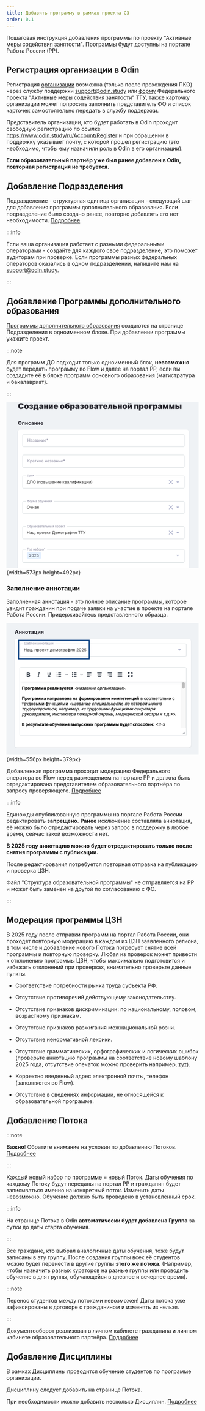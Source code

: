 ```yaml
---
title: Добавить программу в рамках проекта СЗ
order: 0.1
---
```


Пошаговая инструкция добавления программы по проекту "Активные меры содействия занятости". Программы будут доступны на портале Работа России (РР).

## **Регистрация организации в Odin**

Регистрация [организации](https://informa.gitbook.io/odin/struktura/organizaciya) возможна (только после прохождения ПКО) через службу поддержки [support@odin.study](mailto:support@odin.study) или [форму](https://www.tgu-dpo.ru/form?answer_choices_9290506=13646025&14243936=14642754) Федерального проекта "Активные меры содействия занятости" ТГУ, также карточку организации может попросить заполнить представитель ФО и список карточек самостоятельно передать в службу поддержки.

Представитель организации, кто будет работать в Odin проходит свободную регистрацию по ссылке <https://www.odin.study/ru/Account/Register> и при обращении в поддержку указывает почту, с которой прошел регистрацию (это необходимо, чтобы ему назначили роль в Odin в его организации).

**Если образовательный партнёр уже был ранее добавлен в Odin, повторная регистрация не требуется.**

## **Добавление Подразделения**

Подразделение - структурная единица организации - следующий шаг для добавления программы дополнительного образования. Если подразделение было создано ранее, повторно добавлять его нет необходимости. [Подробнее](https://informa.gitbook.io/odin/struktura/podrazdelenie)

:::info 

Если ваша организация работает с разными федеральными операторами - создайте для каждого свое подразделение, это поможет аудиторам при проверке. Если программы разных федеральных операторов оказались в одном подразделении, напишите нам на [support@odin.study](mailto:support@odin.study).

:::

## **Добавление Программы дополнительного образования**

[Программы дополнительного образования](https://informa.gitbook.io/odin/struktura/programma/programma-dopolnitelnogo-obrazovaniya) создаются на странице Подразделения в одноименном блоке. При добавлении программы укажите проект.

:::note 

Для программ ДО подходит только одноименный блок, **невозможно** будет передать программу во Flow и далее на портал РР, если вы создадите её в блоке программ основного образования (магистратура и бакалавриат).

:::

![](./dobavit-programmu-v-ramkakh-proekta-kadry.png){width=573px height=492px}

### **Заполнение аннотации**

Заполненная аннотация - это полное описание программы, которое увидит гражданин при подаче заявки на участие в проекте на портале Работа России. Придерживайтесь представленного образца.

![](./dobavit-programmu-v-ramkakh-proekta-kadry-2.png){width=556px height=379px}

Добавленная программа проходит модерацию Федерального оператора во Flow перед размещением на портале РР и должна быть отредактирована представителем образовательного партнёра по запросу проверяющего. [Подробнее](https://informa.gitbook.io/flow-partner/programmy/rabota-s-programmoi)

:::info 

Единожды опубликованную программы на портале Работа России редактировать **запрещено**. **Ранее** исключение составляла аннотация, её можно было отредактировать через запрос в поддержку в любое время, сейчас такой возможности нет.

**В 2025 году аннотацию можно будет отредактировать только после снятия программы с публикации.**

После редактирования потребуется повторная отправка на публикацию и проверка ЦЗН.

Файл "Структура образовательной программы" не отправляется на РР и может быть заменен на другой по согласованию с ФО.

:::

## **Модерация программы ЦЗН**

В 2025 году после отправки программ на портал Работа России, они проходят повторную модерацию в каждом из ЦЗН заявленного региона, в том числе и добавление нового Потока потребует снятие всей программы и повторную проверку. Любая из проверок может привести к отклонению программы ЦЗН, чтобы максимально подготовится и избежать отклонений при проверках, внимательно проверьте данные пункты.

-  Соответствие потребности рынка труда субъекта РФ.

-  Отсутствие противоречий действующему законодательству.

-  Отсутствие признаков дискриминации: по национальному, половом, возрастному признакам.

-  Отсутствие признаков разжигания межнациональной розни.

-  Отсутствие ненормативной лексики.

-  Отсутствие грамматических, орфографических и логических ошибок (проверьте аннотацию программы на соответствие новому шаблону 2025 года, отсутствие опечаток можно проверить например, [тут](https://orfogrammka.ru/)).

-  Корректно введенный адрес электронной почты, телефон (заполняется во Flow).

-  Отсутствие в сведениях информации, не относящейся к образовательной программе.

## **Добавление Потока**

:::note 

**Важно**! Обратите внимание на условия по добавлению Потоков. [Подробнее](https://informa.gitbook.io/flow-partner/potoki-otchyotnye-dokumenty/dobavlenie-potoka)

:::

Каждый новый набор по программе = новый [Поток](https://informa.gitbook.io/odin/struktura/programma/programma-dopolnitelnogo-obrazovaniya/dobavlenie-potoka-do). Даты обучения по каждому Потоку будут переданы на портал РР и гражданин будет записываться именно на конкретный поток. Изменить даты невозможно. Обучение должно быть проведено в установленный срок.

:::info 

На странице Потока в Odin **автоматически будет добавлена Группа** за сутки до даты старта обучения.

:::

Все граждане, кто выбрал аналогичные даты обучения, тоже будут записаны в эту группу. После создания группы всех её студентов можно будет перенести в другие группы **этого же потока**. (Например, чтобы назначить разных кураторов на разные группы или проводить обучение в для группы, обучающейся в дневное и вечернее время).

:::note 

Перенос студентов между потоками невозможен! Даты потока уже зафиксированы в договоре с гражданином и изменять из нельзя.

:::

Документооборот реализован в личном кабинете гражданина и личном кабинете образовательного партнёра. [Подробнее](https://informa.gitbook.io/flow-partner/)

## **Добавление Дисциплины**

В рамках Дисциплины проводится обучение студентов по программе организации.

Дисциплину следует добавить на странице Потока.

При необходимости можно добавить несколько Дисциплин. [Подробнее](https://informa.gitbook.io/odin/struktura/disciplina)